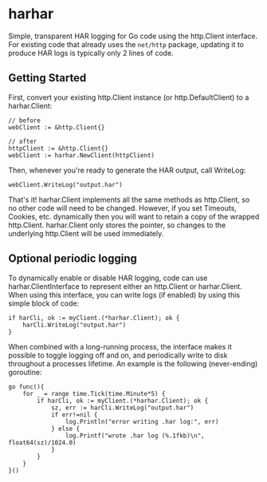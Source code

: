harhar
======

Simple, transparent HAR logging for Go code using the http.Client interface.
For existing code that already uses the `net/http` package, updating it to
produce HAR logs is typically only 2 lines of code.

Getting Started
---------------

First, convert your existing http.Client instance (or http.DefaultClient) to
a harhar.Client:

	// before
    webClient := &http.Client{}

    // after
    httpClient := &http.Client{}
    webClient := harhar.NewClient(httpClient)

Then, whenever you're ready to generate the HAR output, call WriteLog:

	webClient.WriteLog("output.har")

That's it! harhar.Client implements all the same methods as http.Client, so no
other code will need to be changed. However, if you set Timeouts, Cookies, etc.
dynamically then you will want to retain a copy of the wrapped http.Client.
harhar.Client only stores the pointer, so changes to the underlying http.Client
will be used immediately.

Optional periodic logging
-------------------------

To dynamically enable or disable HAR logging, code can use harhar.ClientInterface
to represent either an http.Client or harhar.Client. When using this interface,
you can write logs (if enabled) by using this simple block of code:

	if harCli, ok := myClient.(*harhar.Client); ok {
		harCli.WriteLog("output.har")
	}

When combined with a long-running process, the interface makes it possible to
toggle logging off and on, and periodically write to disk throughout a processes
lifetime. An example is the following (never-ending) goroutine:

	go func(){
		for _ = range time.Tick(time.Minute*5) {
			if harCli, ok := myClient.(*harhar.Client); ok {
				sz, err := harCli.WriteLog("output.har")
				if err!=nil {
					log.Println("error writing .har log:", err)
				} else {
					log.Printf("wrote .har log (%.1fkb)\n", float64(sz)/1024.0)
				}
			}
		}
	}()

